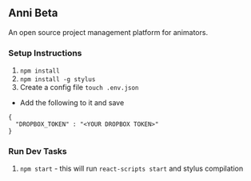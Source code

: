 ## Anni Beta
An open source project management platform for animators.

### Setup Instructions

1. `npm install`
2. `npm install -g stylus`
3. Create a config file `touch .env.json`
  - Add the following to it and save
  ```shell
  {
    "DROPBOX_TOKEN" : "<YOUR DROPBOX TOKEN>"
  }
  ```


### Run Dev Tasks

1. `npm start` - this will run `react-scripts start` and stylus compilation

